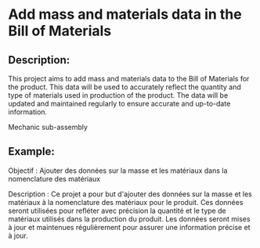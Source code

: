 # Add mass and materials data in the Bill of Materials

## Description:
This project aims to add mass and materials data to the Bill of Materials for the product. This data will be used to accurately reflect the quantity and type of materials used in production of the product. The data will be updated and maintained regularly to ensure accurate and up-to-date information.

Mechanic sub-assembly

## Example:
Objectif : Ajouter des données sur la masse et les matériaux dans la nomenclature des matériaux

Description : Ce projet a pour but d'ajouter des données sur la masse et les matériaux à la nomenclature des matériaux pour le produit. Ces données seront utilisées pour refléter avec précision la quantité et le type de matériaux utilisés dans la production du produit. Les données seront mises à jour et maintenues régulièrement pour assurer une information précise et à jour.